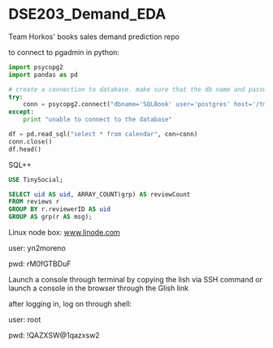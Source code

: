 # DSE203_Demand_EDA
Team Horkos' books sales demand prediction repo

to connect to pgadmin in python:


```python
import psycopg2
import pandas as pd

# create a connection to database. make sure that the db name and password are correct
try:
    conn = psycopg2.connect("dbname='SQLBook' user='postgres' host='/tmp/' password='YOURPASSWORD'")
except:
    print "unable to connect to the database"

df = pd.read_sql("select * from calendar", con=conn)
conn.close()
df.head()
```
SQL++
```sql
USE TinySocial;

SELECT uid AS uid, ARRAY_COUNT(grp) AS reviewCount
FROM reviews r
GROUP BY r.reviewerID AS uid
GROUP AS grp(r AS msg);
```


Linux node box: www.linode.com

user: yn2moreno

pwd: rM0fGTBDuF

Launch a console through terminal by copying the lish via SSH command or
launch a console in the browser through the Glish link

after logging in, log on through shell:

user: root

pwd: !QAZXSW@1qazxsw2

